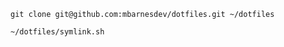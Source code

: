 ```
git clone git@github.com:mbarnesdev/dotfiles.git ~/dotfiles
```


```
~/dotfiles/symlink.sh
```
